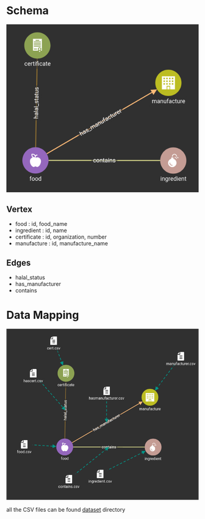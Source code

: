# Schema
![Schema database](dataset/db.png)
## Vertex
* food : id, food_name
* ingredient : id, name
* certificate : id, organization, number
* manufacture : id, manufacture_name

## Edges
* halal_status
* has_manufacturer
* contains

# Data Mapping

![Schema database](dataset/map.png)

all the CSV files can be found  [dataset](dataset) directory

